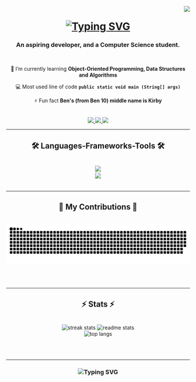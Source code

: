 <img align="right" src="https://visitor-badge.laobi.icu/badge?page_id=ronblitz101.ronblitz101" />

<h1 align="center">
    <a href="https://git.io/typing-svg">
        <img src="https://readme-typing-svg.herokuapp.com/?font=Righteous&size=35&duration=4000&pause=1000&color=93D2BA&center=true&vCenter=true&random=false&width=500&height=70&lines=Hi!%F0%9F%91%8B;I'm+Ron+Silerio!" alt="Typing SVG"/>
    </a>
</h1>

<h3 align="center">An aspiring developer, and a Computer Science student.</h3>

</br>

<div align="center">

🌱 I’m currently learning **Object-Oriented Programming, Data Structures and Algorithms**

💻 Most used line of code **`public static void main (String[] args)`**

⚡ Fun fact **Ben's (from Ben 10) middle name is Kirby**

</div>

<div align="center">

</br>
<a href="mailto:aaronsilerio8@gmail.com">
    <img src="https://img.shields.io/badge/Gmail-040D12?style=for-the-badge&logo=gmail&logoColor=red"/> 
</a>
<a href="https://linkedin.com/in/aaron-gabriel-silerio">
    <img src="https://img.shields.io/badge/LinkedIn-183D3D?style=for-the-badge&logo=linkedin&logoColor=white" target="_blank"/> 
</a>
<a href="https://www.behance.net/aaronsilerio">
    <img src="https://img.shields.io/badge/-Behance-040D12?style=for-the-badge&logo=behance&logoColor=blue" target="_blank"/> 
</a>

</div>

<hr/>

<h2 align="center">🛠️ Languages-Frameworks-Tools 🛠️</h2>

</br>

<div align="center">
<a href="https://skillicons.dev">
    <img src="https://skillicons.dev/icons?i=java,c,cpp,py"></br>
    <img src="https://skillicons.dev/icons?i=html,css,vscode,git,ae,au,ai,ps,pr"></br></br>
</a>
</div>

<hr/>

<div align="center">
<h2>🐍 My Contributions 🐍</h2>
</br>

<img alt="snake eating my contributions" src="https://raw.githubusercontent.com/ronblitz101/ronblitz101/output/github-contribution-grid-snake.svg"/>

</br></br>
</div>

<hr/>

<h2 align="center">⚡ Stats ⚡</h2>
<br/>
<div align="center">
<img width=370 src="https://streak-stats.demolab.com/?user=ronblitz101&count_private=true&theme=submarine-flowers&border_radius=15" alt="streak stats"/>
<img width=345 src="https://github-readme-stats.vercel.app/api?username=ronblitz101&count_private=true&show_icons=true&theme=gruvbox_light&rank_icon=github&border_radius=15" alt="readme stats"/>

<br/>
<img width=325 src="https://github-readme-stats.vercel.app/api/top-langs/?username=ronblitz101&hide=HTML,CSS&langs_count=8&theme=noctis_minimus&layout=compact&border_radius=15&count_weight=0.5&size_weight=0.5&exclude_repo=github-readme-stats" alt="top langs"/>
</div>

<br/><br/>

<hr/>

<h3 align="center">
<img src="https://readme-typing-svg.herokuapp.com/?font=Righteous&size=25&duration=4000&pause=1000&color=93D2BA&center=true&vCenter=true&random=false&width=500&height=70&lines=Thank+you+for+visiting!+👌;+Let's+connect!+🤝" alt="Typing SVG"/>
</h3>
<br/>
